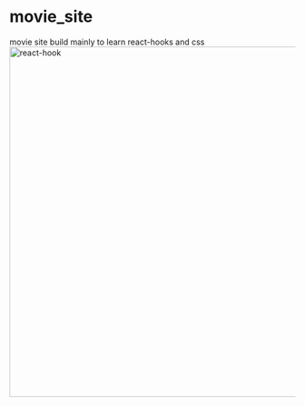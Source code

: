 # movie_site 
movie site build mainly to learn react-hooks and css <br />
<img width="617" alt="react-hook" src="https://user-images.githubusercontent.com/36710730/200196199-d8e6bbb1-f3ab-45f7-928a-fede2fb1a6e7.PNG">
